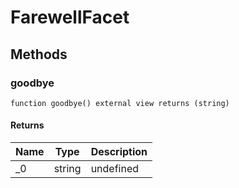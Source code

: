 # FarewellFacet









## Methods

### goodbye

```solidity
function goodbye() external view returns (string)
```






#### Returns

| Name | Type | Description |
|---|---|---|
| _0 | string | undefined |




